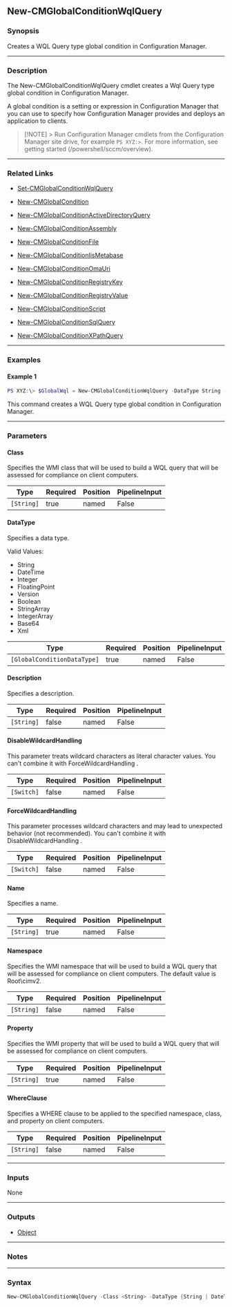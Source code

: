 New-CMGlobalConditionWqlQuery
-----------------------------




### Synopsis
Creates a WQL Query type global condition in Configuration Manager.



---


### Description

The New-CMGlobalConditionWqlQuery cmdlet creates a Wql Query type global condition in Configuration Manager.



A global condition is a setting or expression in Configuration Manager that you can use to specify how Configuration Manager provides and deploys an application to clients.



> [!NOTE] > Run Configuration Manager cmdlets from the Configuration Manager site drive, for example `PS XYZ:>`. For more information, see getting started (/powershell/sccm/overview).



---


### Related Links
* [Set-CMGlobalConditionWqlQuery](Set-CMGlobalConditionWqlQuery)



* [New-CMGlobalCondition](New-CMGlobalCondition)



* [New-CMGlobalConditionActiveDirectoryQuery](New-CMGlobalConditionActiveDirectoryQuery)



* [New-CMGlobalConditionAssembly](New-CMGlobalConditionAssembly)



* [New-CMGlobalConditionFile](New-CMGlobalConditionFile)



* [New-CMGlobalConditionIisMetabase](New-CMGlobalConditionIisMetabase)



* [New-CMGlobalConditionOmaUri](New-CMGlobalConditionOmaUri)



* [New-CMGlobalConditionRegistryKey](New-CMGlobalConditionRegistryKey)



* [New-CMGlobalConditionRegistryValue](New-CMGlobalConditionRegistryValue)



* [New-CMGlobalConditionScript](New-CMGlobalConditionScript)



* [New-CMGlobalConditionSqlQuery](New-CMGlobalConditionSqlQuery)



* [New-CMGlobalConditionXPathQuery](New-CMGlobalConditionXPathQuery)





---


### Examples
#### Example 1
```PowerShell
PS XYZ:\> $GlobalWql = New-CMGlobalConditionWqlQuery -DataType String -Class $aa -Property $aa -Namespace root\aaa -Name GC7
```
This command creates a WQL Query type global condition in Configuration Manager.


---


### Parameters
#### **Class**

Specifies the WMI class that will be used to build a WQL query that will be assessed for compliance on client computers.






|Type      |Required|Position|PipelineInput|
|----------|--------|--------|-------------|
|`[String]`|true    |named   |False        |



#### **DataType**

Specifies a data type.



Valid Values:

* String
* DateTime
* Integer
* FloatingPoint
* Version
* Boolean
* StringArray
* IntegerArray
* Base64
* Xml






|Type                       |Required|Position|PipelineInput|
|---------------------------|--------|--------|-------------|
|`[GlobalConditionDataType]`|true    |named   |False        |



#### **Description**

Specifies a description.






|Type      |Required|Position|PipelineInput|
|----------|--------|--------|-------------|
|`[String]`|false   |named   |False        |



#### **DisableWildcardHandling**

This parameter treats wildcard characters as literal character values. You can't combine it with ForceWildcardHandling .






|Type      |Required|Position|PipelineInput|
|----------|--------|--------|-------------|
|`[Switch]`|false   |named   |False        |



#### **ForceWildcardHandling**

This parameter processes wildcard characters and may lead to unexpected behavior (not recommended). You can't combine it with DisableWildcardHandling .






|Type      |Required|Position|PipelineInput|
|----------|--------|--------|-------------|
|`[Switch]`|false   |named   |False        |



#### **Name**

Specifies a name.






|Type      |Required|Position|PipelineInput|
|----------|--------|--------|-------------|
|`[String]`|true    |named   |False        |



#### **Namespace**

Specifies the WMI namespace that will be used to build a WQL query that will be assessed for compliance on client computers. The default value is Root\cimv2.






|Type      |Required|Position|PipelineInput|
|----------|--------|--------|-------------|
|`[String]`|false   |named   |False        |



#### **Property**

Specifies the WMI property that will be used to build a WQL query that will be assessed for compliance on client computers.






|Type      |Required|Position|PipelineInput|
|----------|--------|--------|-------------|
|`[String]`|true    |named   |False        |



#### **WhereClause**

Specifies a WHERE clause to be applied to the specified namespace, class, and property on client computers.






|Type      |Required|Position|PipelineInput|
|----------|--------|--------|-------------|
|`[String]`|false   |named   |False        |





---


### Inputs
None





---


### Outputs
* [Object](https://learn.microsoft.com/en-us/dotnet/api/System.Object)






---


### Notes




---


### Syntax
```PowerShell
New-CMGlobalConditionWqlQuery -Class <String> -DataType {String | DateTime | Integer | FloatingPoint | Version | Boolean | StringArray | IntegerArray} [-Description <String>] [-DisableWildcardHandling] [-ForceWildcardHandling] -Name <String> [-Namespace <String>] -Property <String> [-WhereClause <String>] [<CommonParameters>]
```
